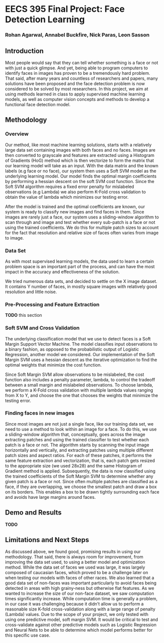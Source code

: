 # EECS 395 Final Project: Face Detection Learning

### Rohan Agarwal, Annabel Buckfire, Nick Paras, Leon Sasson

## Introduction
Most people would say that they can tell whether something is a face or not with just a quick glimpse.  And yet, being able to program computers to identify faces in images has proven to be a tremendously hard problem. That said, after many years and countless of researchers and papers, many solutions have been proposed and the face detection problem is now considered to be solved by most researchers. 
In this project, we aim at using methods learned in class to apply supervised machine learning models, as well as computer vision concepts and methods to develop a functional face detection model. 

## Methodology

### Overview
Our method, like most machine learning solutions, starts with a relatively large data set containing images with both faces and no faces. Images are then converted to grayscale and features are extracted using a Histogram of Gradients (HoG) method which is then vectorize to form the matrix that our learning model will take as an input. With the data matrix and the known labels (e.g face or no face), our system then uses a Soft SVM model as the underlying learning model. Our model finds the optimal margin coefficients by performing a hessian descent on the soft SVM cost function. Since the Soft SVM algorithm requires a fixed error penalty for mislabeled observations (e.g Lambda) we also perform K-Fold cross validation to obtain the value of lambda which minimizes our testing error.

After the model is trained and the optimal coefficients are known, our system is ready to classify new images and find faces in them. Since images are rarely just a face, our system uses a sliding-window algorithm to scan through and image and test whether every sub-patch is a face or not using the trained coefficients. We do this for multiple patch sizes to account for the fact that resolution and relative size of faces often varies from image to image.


### Data Set
As with most supervised learning models, the data used to learn a certain problem space is an important part of the process, and can have the most impact in the accuracy and effectiveness of the solution.

We tried numerous data sets, and decided to settle on the X image dataset. It contains Y number of faces, in mostly square images with relatively good resolution and little noise.

### Pre-Processing and Feature Extraction
**TODO** this section

### Soft SVM and Cross Validation

The underlying classification model that we use to detect faces is a Soft Margin Support Vector Machine. The model classifies input observations to a binary fashion, as opposed to the probabilistic output of Logistic Regression, another model we considered. Our implementation of the Soft Margin SVM uses a hessian descent as the iterative optimization to find the optimal weights that minimize the cost function.

Since Soft Margin SVM allow observations to be mislabeled, the cost function also includes a penalty parameter, lambda, to control the tradeoff between a small margin and mislabeled observations. To choose lambda, we perform a K-Fold cross validation with multiple lambda values ranging from X to Y, and choose the one that chooses the weights that minimize the testing error.

### Finding faces in new images
Since most images are not just a single face, like our training data set, we need to use a method to look within an image for a face. To do this, we use a sliding-window algorithm that, conceptually, goes across the image extracting patches and using the trained classifier to test whether each patch is a face or not. The algorithm starts by scanning the input image horizontally and vertically, and extracting patches using multiple different patch sizes and aspect ratios. For each of these patches, it performs the same feature extraction and vectorization, that is, each patch gets resized to the appropriate size (we used 28x28) and the same Histogram of Gradient method is applied. Subsequently, the data is now classified using the trained coefficients of the Soft Margin SVM to determine whether any given patch is a face or not. Since often multiple patches are classified as a face, if they are overlapping, we choose the smallest patch and draw a box on its borders. This enables a box to be drawn tightly surrounding each face and avoids have large margins around faces.

## Demo and Results
**TODO**

## Limitations and Next Steps
As discussed above, we found good, promising results in using our methodology. That said, there is always room for improvement, from improving the data set  used, to using a better model and optimization method.
While the data set of faces we used was large, it was largely composed of caucasian faces, which proved to be a challenge later on when testing our models with faces of other races. We also learned that a good data set of non-faces was important particularly to avoid faces being detected in areas with high grainy-ness but otherwise flat features.
As we wanted to increase the size of our non-face dataset, we saw computation times significantly increase.
While computation time is generally a problem, in our case it was challenging because it didn’t allow us to perform a reasonable size K-fold cross-validation along with a large range of penalty (Lambda) values. 
Due to the scope of your project, we only tested with using one predictive model, soft margin SVM. It would be critical to test and cross-validate against other predictive models such as Logistic Regression and Neural Nets to be able to determine which model performs better for this specific use case.

